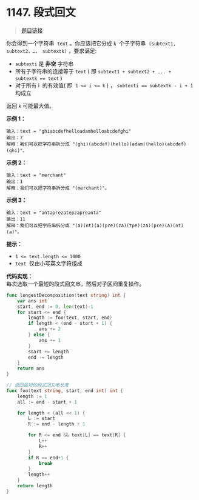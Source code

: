 <!-- markdownlint-disable -->
<!-- customize-tags:贪心,双指针,字符串,动态规划,哈希函数,滚动哈希 -->

# 1147. 段式回文

> [题目链接](https://leetcode.cn/problems/longest-chunked-palindrome-decomposition/)

你会得到一个字符串  `text` 。你应该把它分成 `k`  个子字符串  `(subtext1, subtext2，…， subtextk)` ，要求满足:

- `subtexti` 是 **非空** 字符串
- 所有子字符串的连接等于 `text` ( 即 `subtext1 + subtext2 + ... + subtextk == text` )
- 对于所有 i  的有效值( 即  `1 <= i <= k` ) ， `subtexti == subtextk - i + 1` 均成立

返回 `k` 可能最大值。

**示例 1：**

```
输入：text = "ghiabcdefhelloadamhelloabcdefghi"
输出：7
解释：我们可以把字符串拆分成 "(ghi)(abcdef)(hello)(adam)(hello)(abcdef)(ghi)"。
```

**示例 2：**

```
输入：text = "merchant"
输出：1
解释：我们可以把字符串拆分成 "(merchant)"。
```

**示例 3：**

```
输入：text = "antaprezatepzapreanta"
输出：11
解释：我们可以把字符串拆分成 "(a)(nt)(a)(pre)(za)(tpe)(za)(pre)(a)(nt)(a)"。
```

**提示：**

- `1 <= text.length <= 1000`
- `text`  仅由小写英文字符组成

<!-- markdownlint-restore -->
<!--------------------------------->
<!-- generate by new_leetcode.go -->

**代码实现：**  
每次选取一个最短的段式回文串，然后对子区间重复操作。

```go
func longestDecomposition(text string) int {
    var ans int
    start, end := 0, len(text)-1
    for start <= end {
        length := foo(text, start, end)
        if length < (end - start + 1) {
            ans += 2
        } else {
            ans += 1
        }
        start += length
        end -= length
    }
    return ans
}

// 返回最短的段式回文串长度
func foo(text string, start, end int) int {
    length := 1
    all := end - start + 1

    for length < (all << 1) {
        L := start
        R := end - length + 1

        for R <= end && text[L] == text[R] {
            L++
            R++
        }
        if R == end+1 {
            break
        }
        length++
    }
    return length
}
```
